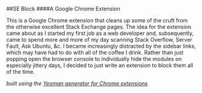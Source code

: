 ##SE Block
####A Google Chrome Extension

This is a Google Chrome extension that cleans up some of the cruft from the otherwise excellent Stack Exchange pages. The idea for the extension came about as I started my first job as a web developer and, subsequently, came to spend more and more of my day scanning Stack Overflow, Server Fault, Ask Ubuntu, &amp;c. I became increasingly distracted by the sidebar links, which may have had to do with all of the coffee I drink. Rather than just popping open the browser console to individually hide the modules on especially jittery days, I decided to just write an extension to block them all of the time.

*built using the [Yeoman generator for Chrome extensions](https://github.com/yeoman/generator-chrome-extension)*

